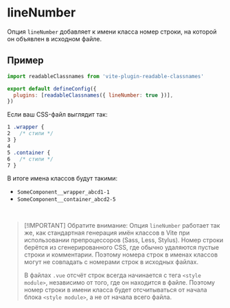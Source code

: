 # lineNumber

Опция `lineNumber` добавляет к имени класса номер строки, на которой он объявлен в исходном файле.

## Пример

```js [vite.config.js]
import readableClassnames from 'vite-plugin-readable-classnames'

export default defineConfig({
  plugins: [readableClassnames({ lineNumber: true })],
})
```

Если ваш CSS-файл выглядит так:

```css [SomeComponent.module.css]
1 .wrapper {
2   /* стили */
3 }
4
5 .container {
6   /* стили */
7 }
```

В итоге имена классов будут такими:

- `SomeComponent__wrapper_abcd1-1`
- `SomeComponent__container_abcd2-5`

<br>

> [!IMPORTANT] Обратите внимание:
> Опция `lineNumber` работает так же, как стандартная генерация имён классов в Vite при использовании препроцессоров (Sass, Less, Stylus). Номер строки берётся из сгенерированного CSS, где обычно удаляются пустые строки и комментарии. Поэтому номера строк в именах классов могут не совпадать с номерами строк в исходных файлах.
>
> В файлах `.vue` отсчёт строк всегда начинается с тега `<style module>`, независимо от того, где он находится в файле. Поэтому номер строки в имени класса будет отсчитываться от начала блока `<style module>`, а не от начала всего файла.
